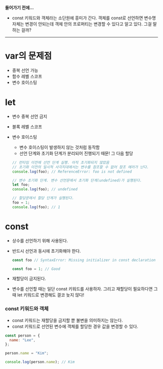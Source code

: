 **들어가기 전에…**

- const 키워드와 객체라는 소단원에 흥미가 간다. 객체를 const로 선언하면 변수명 자체는 변경이 안되는데 객체 안의 프로퍼티는 변경할 수 있다고 알고 있다. 그걸 말하는 걸까?

---

# var의 문제점

- 중복 선언 가능
- 함수 레벨 스코프
- 변수 호이스팅

# let

- 변수 중복 선언 금지
- 블록 레벨 스코프
- 변수 호이스팅

  - 변수 호이스팅이 발생하지 않는 것처럼 동작함
  - 선언 단계와 초기화 단계가 분리되어 진행되기 때문! 그 다음 할당

  ```jsx
  // 런타임 이전에 선언 단계 실행. 아직 초기화되지 않았음
  // 초기화 이전의 일시적 사각지대에서는 변수를 참조할 수 없어 참조 에러가 난다.
  console.log(foo); // ReferenceError: foo is not defined

  // 변수 초기화 단계. 변수 선언문에서 초기화 단계(undefined)가 실행된다.
  let foo;
  console.log(foo); // undefined

  // 할당문에서 할당 단계가 실행된다.
  foo = 1;
  console.log(foo); // 1
  ```

# const

- 상수를 선언하기 위해 사용된다.
- 반드시 선언과 동시에 초기화해야 한다.

  ```jsx
  const foo // SyntaxError: Missing initializer in const declaration

  const foo = 1; // Good
  ```

- 재할당이 금지된다.
- 변수를 선언할 때는 일단 const 키워드를 사용하자. 그리고 재할당이 필요하다면 그때 let 키워드로 변경해도 결코 늦지 않다!

### const 키워드와 객체

- const 키워드는 재할당을 금지할 뿐 불변을 의미하지는 않는다.
- const 키워드로 선언된 변수에 객체를 할당한 경우 값을 변경할 수 있다.

```jsx
const person = {
  name: "Lee",
};

person.name = "Kim";

console.log(person.name); // Kim
```
